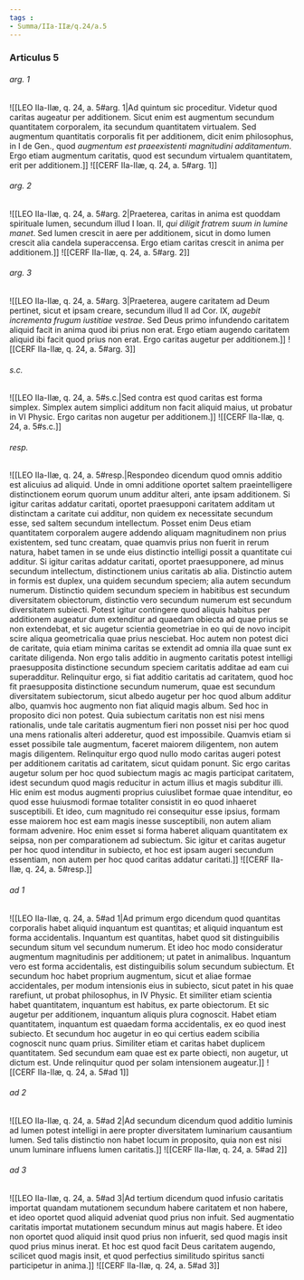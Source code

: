 ```yaml
---
tags : 
- Summa/IIa-IIæ/q.24/a.5
---
```


### Articulus 5

###### arg. 1
![[LEO IIa-IIæ, q. 24, a. 5#arg. 1|Ad quintum sic proceditur. Videtur quod caritas augeatur per additionem. Sicut enim est augmentum secundum quantitatem corporalem, ita secundum quantitatem virtualem. Sed augmentum quantitatis corporalis fit per additionem, dicit enim philosophus, in I de Gen., quod *augmentum est praeexistenti magnitudini additamentum*. Ergo etiam augmentum caritatis, quod est secundum virtualem quantitatem, erit per additionem.]]
![[CERF IIa-IIæ, q. 24, a. 5#arg. 1]]

###### arg. 2
![[LEO IIa-IIæ, q. 24, a. 5#arg. 2|Praeterea, caritas in anima est quoddam spirituale lumen, secundum illud I Ioan. II, *qui diligit fratrem suum in lumine manet*. Sed lumen crescit in aere per additionem, sicut in domo lumen crescit alia candela superaccensa. Ergo etiam caritas crescit in anima per additionem.]]
![[CERF IIa-IIæ, q. 24, a. 5#arg. 2]]

###### arg. 3
![[LEO IIa-IIæ, q. 24, a. 5#arg. 3|Praeterea, augere caritatem ad Deum pertinet, sicut et ipsam creare, secundum illud II ad Cor. IX, *augebit incrementa frugum iustitiae vestrae*. Sed Deus primo infundendo caritatem aliquid facit in anima quod ibi prius non erat. Ergo etiam augendo caritatem aliquid ibi facit quod prius non erat. Ergo caritas augetur per additionem.]]
![[CERF IIa-IIæ, q. 24, a. 5#arg. 3]]

###### s.c.
![[LEO IIa-IIæ, q. 24, a. 5#s.c.|Sed contra est quod caritas est forma simplex. Simplex autem simplici additum non facit aliquid maius, ut probatur in VI Physic. Ergo caritas non augetur per additionem.]]
![[CERF IIa-IIæ, q. 24, a. 5#s.c.]]

###### resp.
![[LEO IIa-IIæ, q. 24, a. 5#resp.|Respondeo dicendum quod omnis additio est alicuius ad aliquid. Unde in omni additione oportet saltem praeintelligere distinctionem eorum quorum unum additur alteri, ante ipsam additionem. Si igitur caritas addatur caritati, oportet praesupponi caritatem additam ut distinctam a caritate cui additur, non quidem ex necessitate secundum esse, sed saltem secundum intellectum. Posset enim Deus etiam quantitatem corporalem augere addendo aliquam magnitudinem non prius existentem, sed tunc creatam, quae quamvis prius non fuerit in rerum natura, habet tamen in se unde eius distinctio intelligi possit a quantitate cui additur. Si igitur caritas addatur caritati, oportet praesupponere, ad minus secundum intellectum, distinctionem unius caritatis ab alia. Distinctio autem in formis est duplex, una quidem secundum speciem; alia autem secundum numerum. Distinctio quidem secundum speciem in habitibus est secundum diversitatem obiectorum, distinctio vero secundum numerum est secundum diversitatem subiecti. Potest igitur contingere quod aliquis habitus per additionem augeatur dum extenditur ad quaedam obiecta ad quae prius se non extendebat, et sic augetur scientia geometriae in eo qui de novo incipit scire aliqua geometricalia quae prius nesciebat. Hoc autem non potest dici de caritate, quia etiam minima caritas se extendit ad omnia illa quae sunt ex caritate diligenda. Non ergo talis additio in augmento caritatis potest intelligi praesupposita distinctione secundum speciem caritatis additae ad eam cui superadditur. Relinquitur ergo, si fiat additio caritatis ad caritatem, quod hoc fit praesupposita distinctione secundum numerum, quae est secundum diversitatem subiectorum, sicut albedo augetur per hoc quod album additur albo, quamvis hoc augmento non fiat aliquid magis album. Sed hoc in proposito dici non potest. Quia subiectum caritatis non est nisi mens rationalis, unde tale caritatis augmentum fieri non posset nisi per hoc quod una mens rationalis alteri adderetur, quod est impossibile. Quamvis etiam si esset possibile tale augmentum, faceret maiorem diligentem, non autem magis diligentem. Relinquitur ergo quod nullo modo caritas augeri potest per additionem caritatis ad caritatem, sicut quidam ponunt. Sic ergo caritas augetur solum per hoc quod subiectum magis ac magis participat caritatem, idest secundum quod magis reducitur in actum illius et magis subditur illi. Hic enim est modus augmenti proprius cuiuslibet formae quae intenditur, eo quod esse huiusmodi formae totaliter consistit in eo quod inhaeret susceptibili. Et ideo, cum magnitudo rei consequitur esse ipsius, formam esse maiorem hoc est eam magis inesse susceptibili, non autem aliam formam advenire. Hoc enim esset si forma haberet aliquam quantitatem ex seipsa, non per comparationem ad subiectum. Sic igitur et caritas augetur per hoc quod intenditur in subiecto, et hoc est ipsam augeri secundum essentiam, non autem per hoc quod caritas addatur caritati.]]
![[CERF IIa-IIæ, q. 24, a. 5#resp.]]

###### ad 1
![[LEO IIa-IIæ, q. 24, a. 5#ad 1|Ad primum ergo dicendum quod quantitas corporalis habet aliquid inquantum est quantitas; et aliquid inquantum est forma accidentalis. Inquantum est quantitas, habet quod sit distinguibilis secundum situm vel secundum numerum. Et ideo hoc modo consideratur augmentum magnitudinis per additionem; ut patet in animalibus. Inquantum vero est forma accidentalis, est distinguibilis solum secundum subiectum. Et secundum hoc habet proprium augmentum, sicut et aliae formae accidentales, per modum intensionis eius in subiecto, sicut patet in his quae rarefiunt, ut probat philosophus, in IV Physic. Et similiter etiam scientia habet quantitatem, inquantum est habitus, ex parte obiectorum. Et sic augetur per additionem, inquantum aliquis plura cognoscit. Habet etiam quantitatem, inquantum est quaedam forma accidentalis, ex eo quod inest subiecto. Et secundum hoc augetur in eo qui certius eadem scibilia cognoscit nunc quam prius. Similiter etiam et caritas habet duplicem quantitatem. Sed secundum eam quae est ex parte obiecti, non augetur, ut dictum est. Unde relinquitur quod per solam intensionem augeatur.]]
![[CERF IIa-IIæ, q. 24, a. 5#ad 1]]

###### ad 2
![[LEO IIa-IIæ, q. 24, a. 5#ad 2|Ad secundum dicendum quod additio luminis ad lumen potest intelligi in aere propter diversitatem luminarium causantium lumen. Sed talis distinctio non habet locum in proposito, quia non est nisi unum luminare influens lumen caritatis.]]
![[CERF IIa-IIæ, q. 24, a. 5#ad 2]]

###### ad 3
![[LEO IIa-IIæ, q. 24, a. 5#ad 3|Ad tertium dicendum quod infusio caritatis importat quandam mutationem secundum habere caritatem et non habere, et ideo oportet quod aliquid adveniat quod prius non infuit. Sed augmentatio caritatis importat mutationem secundum minus aut magis habere. Et ideo non oportet quod aliquid insit quod prius non infuerit, sed quod magis insit quod prius minus inerat. Et hoc est quod facit Deus caritatem augendo, scilicet quod magis insit, et quod perfectius similitudo spiritus sancti participetur in anima.]]
![[CERF IIa-IIæ, q. 24, a. 5#ad 3]]


